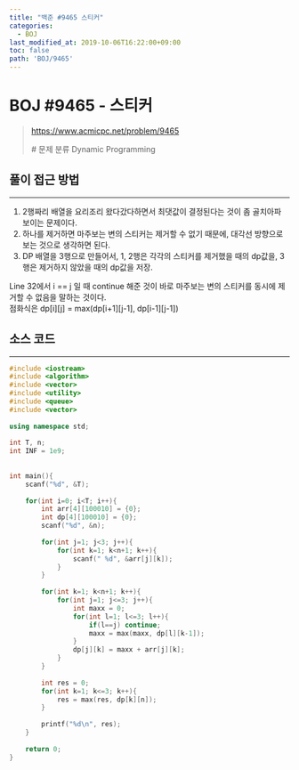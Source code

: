 ```yaml
---
title: "백준 #9465 스티커"
categories: 
  - BOJ
last_modified_at: 2019-10-06T16:22:00+09:00
toc: false
path: 'BOJ/9465'
---
```


# BOJ #9465 - 스티커

> https://www.acmicpc.net/problem/9465
>
> \# 문제 분류
> Dynamic Programming



## 풀이 접근 방법 

---

1. 2행짜리 배열을 요리조리 왔다갔다하면서 최댓값이 결정된다는 것이 좀 골치아파 보이는 문제이다.
2. 하나를 제거하면 마주보는 변의 스티커는 제거할 수 없기 때문에, 대각선 방향으로 보는 것으로 생각하면 된다.
3. DP 배열을 3행으로 만들어서, 1, 2행은 각각의 스티커를 제거했을 때의 dp값을, 3행은 제거하지 않았을 때의 dp값을 저장.

Line 32에서 i == j 일 때 continue 해준 것이 바로 마주보는 변의 스티커를 동시에 제거할 수 없음을 말하는 것이다.<br>점화식은 dp\[i][j] = max(dp\[i+1][j-1], dp\[i-1][j-1])



## 소스 코드

---

``` c++
#include <iostream>
#include <algorithm>
#include <vector>
#include <utility>
#include <queue>
#include <vector>
 
using namespace std;
 
int T, n;
int INF = 1e9;
 
 
int main(){
    scanf("%d", &T);
 
    for(int i=0; i<T; i++){
        int arr[4][100010] = {0};
        int dp[4][100010] = {0};
        scanf("%d", &n);
 
        for(int j=1; j<3; j++){
            for(int k=1; k<n+1; k++){
                scanf(" %d", &arr[j][k]);
            }
        }
 
        for(int k=1; k<n+1; k++){
            for(int j=1; j<=3; j++){
                int maxx = 0;
                for(int l=1; l<=3; l++){
                    if(l==j) continue;
                    maxx = max(maxx, dp[l][k-1]);
                }
                dp[j][k] = maxx + arr[j][k];
            }
        }
 
        int res = 0;
        for(int k=1; k<=3; k++){
            res = max(res, dp[k][n]);
        }
 
        printf("%d\n", res);
    }
 
    return 0;
}
```


